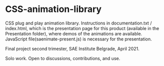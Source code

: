 # CSS-animation-library
CSS plug and play animation library. Instructions in documentation.txt / index.html, which is the presentation page for this product (available in the Presentation folder), where demos of the animations are available. JavaScript file(saenimate-present.js) is necessary for the presentation.

Final project second trimester, SAE Institute Belgrade, April 2021. 

Solo work. Open to discussions, contributions, and use.
